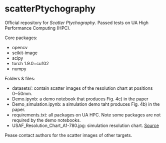 # scatterPtychography

Official repository for *Scatter Ptychography*. Passed tests on UA High Performance Computing (HPC).

Core packages:
* opencv
* scikit-image
* scipy
* torch 1.9.0+cu102
* numpy

Folders & files:
* datasets/: contain scatter images of the resolution chart at positions 0~50mm.
* Demo.ipynb: a demo notebook that produces Fig. 4c) in the paper
* Demo_simulation.ipynb: a simulation demo taht produces Fig. 4b) in the paper.
* requirements.txt: all packages on UA HPC. Note some packages are not required by the demo notebooks.
* USAF_Resolution_Chart_A1-780.jpg: simulation resolution chart. [Source](https://www.thorlabs.com/images/TabImages/USAF_Resolution_Chart_A1-780.jpg)

Pease contact authors for the scatter images of other targets.